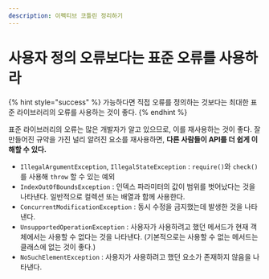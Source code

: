 ```yaml
---
description: 이펙티브 코틀린 정리하기
---
```


# 사용자 정의 오류보다는 표준 오류를 사용하라

{% hint style="success" %}
가능하다면 직접 오류를 정의하는 것보다는 최대한 표준 라이브러리의 오류를 사용하는 것이 좋다.
{% endhint %}

표준 라이브러리의 오류는 많은 개발자가 알고 있으므로, 이를 재사용하는 것이 좋다. 잘 만들어진 규약을 가진 널리 알려진 요소를 재사용하면, **다른 사람들이 API를 더 쉽게 이해할 수 있다.**

- `IllegalArgumentException`, `IllegalStateException` : `require()`와 `check()`를 사용해 `throw` 할 수 있는 예외
- `IndexOutOfBoundsException` : 인덱스 파라미터의 값이 범위를 벗어났다는 것을 나타낸다. 일반적으로 컬렉션 또는 배열과 함께 사용한다.
- `ConcurrentModificationException` : 동시 수정을 금지했는데 발생한 것을 나타낸다.
- `UnsupportedOperationException` : 사용자가 사용하려고 했던 메서드가 현재 객체에서는 사용할 수 없다는 것을 나타낸다. (기본적으로는 사용할 수 없는 메서드는 클래스에 없는 것이 좋다.)
- `NoSuchElementException` : 사용자가 사용하려고 했던 요소가 존재하지 않음을 나타낸다.